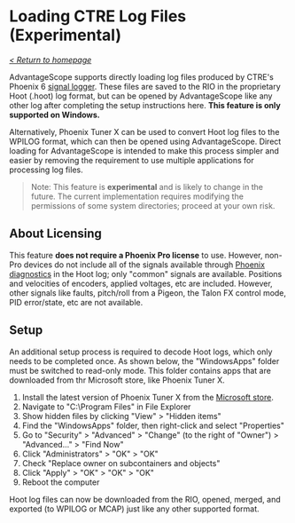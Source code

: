 # Loading CTRE Log Files (Experimental)

_[< Return to homepage](/docs/INDEX.md)_

AdvantageScope supports directly loading log files produced by CTRE's Phoenix 6 [signal logger](https://pro.docs.ctr-electronics.com/en/latest/docs/yearly-changes/yearly-changelog.html#signal-logging). These files are saved to the RIO in the proprietary Hoot (.hoot) log format, but can be opened by AdvantageScope like any other log after completing the setup instructions here. **This feature is only supported on Windows.**

Alternatively, Phoenix Tuner X can be used to convert Hoot log files to the WPILOG format, which can then be opened using AdvantageScope. Direct loading for AdvantageScope is intended to make this process simpler and easier by removing the requirement to use multiple applications for processing log files.

> Note: This feature is **experimental** and is likely to change in the future. The current implementation requires modifying the permissions of some system directories; proceed at your own risk.

## About Licensing

This feature **does not require a Phoenix Pro license** to use. However, non-Pro devices do not include all of the signals available through [Phoenix diagnostics](/docs/OPEN-LIVE.md) in the Hoot log; only "common" signals are available. Positions and velocities of encoders, applied voltages, etc are included. However, other signals like faults, pitch/roll from a Pigeon, the Talon FX control mode, PID error/state, etc are not available.

## Setup

An additional setup process is required to decode Hoot logs, which only needs to be completed once. As shown below, the "WindowsApps" folder must be switched to read-only mode. This folder contains apps that are downloaded from thr Microsoft store, like Phoenix Tuner X.

1. Install the latest version of Phoenix Tuner X from the [Microsoft store](https://apps.microsoft.com/detail/9NVV4PWDW27Z).
2. Navigate to "C:\Program Files" in File Explorer
3. Show hidden files by clicking "View" > "Hidden items"
4. Find the "WindowsApps" folder, then right-click and select "Properties"
5. Go to "Security" > "Advanced" > "Change" (to the right of "Owner") > "Advanced..." > "Find Now"
6. Click "Administrators" > "OK" > "OK"
7. Check "Replace owner on subcontainers and objects"
8. Click "Apply" > "OK" > "OK" > "OK"
9. Reboot the computer

Hoot log files can now be downloaded from the RIO, opened, merged, and exported (to WPILOG or MCAP) just like any other supported format.
